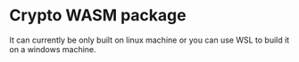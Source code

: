 # Crypto WASM package

It can currently be only built on linux machine or you can use WSL to build it on a windows machine.